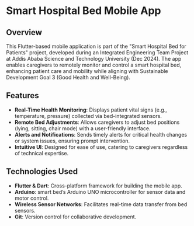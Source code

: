 # Smart Hospital Bed Mobile App

## Overview
This Flutter-based mobile application is part of the "Smart Hospital Bed for Patients" project, developed during an Integrated Engineering Team Project at Addis Ababa Science and Technology University (Dec 2024). The app enables caregivers to remotely monitor and control a smart hospital bed, enhancing patient care and mobility while aligning with Sustainable Development Goal 3 (Good Health and Well-Being).

## Features
- **Real-Time Health Monitoring**: Displays patient vital signs (e.g., temperature, pressure) collected via bed-integrated sensors.
- **Remote Bed Adjustments**: Allows caregivers to adjust bed positions (lying, sitting, chair mode) with a user-friendly interface.
- **Alerts and Notifications**: Sends timely alerts for critical health changes or system issues, ensuring prompt intervention.
- **Intuitive UI**: Designed for ease of use, catering to caregivers regardless of technical expertise.

## Technologies Used
- **Flutter & Dart**: Cross-platform framework for building the mobile app.
- **Arduino**: smart bed’s Arduino UNO microcontroller for sensor data and motor control.
- **Wireless Sensor Networks**: Facilitates real-time data transfer from bed sensors.
- **Git**: Version control for collaborative development.
